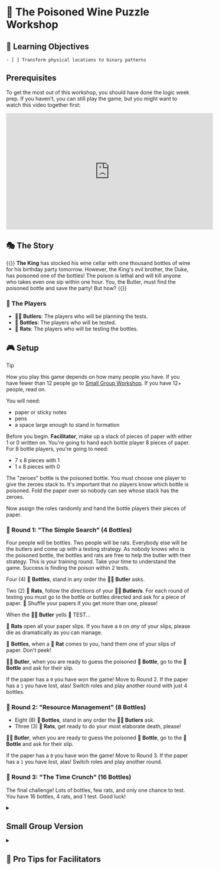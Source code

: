 # 🧪 The Poisoned Wine Puzzle Workshop

## 🎯 Learning Objectives

```objectives
- [ ] Transform physical locations to binary patterns
```

## Prerequisites

To get the most out of this workshop, you should have done the logic week prep. If you haven't, you can still play the game, but you might want to watch this video together first:

<iframe width="560" height="315" src="https://www.youtube.com/embed/N3qmN6pYhi0?si=c4pdiu8JwCHJtGfa" title="YouTube video player" frameborder="0" allow="accelerometer; autoplay; clipboard-write; encrypted-media; gyroscope; picture-in-picture; web-share" referrerpolicy="strict-origin-when-cross-origin" allowfullscreen></iframe>

## 🎭 The Story

{{<note title="A long awaited party" type="activity">}}
**The King** has stocked his wine cellar with one thousand bottles of wine for his birthday party tomorrow. However, the King's evil brother, the Duke, has poisoned one of the bottles! The poison is lethal and will kill anyone who takes even one sip within one hour. You, the Butler, must find the poisoned bottle and save the party! But how?
{{</note>}}

### 🎩 The Players

- 🤵🏻 **Butlers**: The players who will be planning the tests.
- 🍾 **Bottles**: The players who will be tested.
- 🐀 **Rats**: The players who will be testing the bottles.

## 🎮 Setup

> [!TIP]
> How you play this game depends on how many people you have. If you have fewer than 12 people go to [Small Group Workshop](#small-group-version). If you have 12+ people, read on.

You will need:

- paper or sticky notes
- pens
- a space large enough to stand in formation

Before you begin. **Facilitator**, make up a stack of pieces of paper with either 1 or 0 written on. You're going to hand each bottle player 8 pieces of paper. For 8 bottle players, you're going to need:

- 7 x 8 pieces with 1
- 1 x 8 pieces with 0

The "zeroes" bottle is the poisoned bottle. You must choose one player to give the zeroes stack to. It's important that no players know which bottle is poisoned. Fold the paper over so nobody can see whose stack has the zeroes.

Now assign the roles randomly and hand the bottle players their pieces of paper.

### 🌱 Round 1: "The Simple Search" (4 Bottles)

Four people will be bottles. Two people will be rats. Everybody else will be the butlers and come up with a testing strategy. As nobody knows who is the poisoned bottle, the bottles and rats are free to help the butler with their strategy. This is your training round. Take your time to understand the game. Success is finding the poison within 2 tests.

Four (4) 🍾 **Bottles**, stand in any order the **🤵🏻 Butler** asks.

Two (2) 🐀 **Rats**, follow the directions of your **🤵🏻 Butler/s**. For each round of testing you must go to the bottle or bottles directed and ask for a piece of paper. 🔀 Shuffle your papers if you get more than one, please!

When the **🤵🏻 Butler** yells 🧪 TEST...

🐀 **Rats** open all your paper slips. If you have a `0` on _any_ of your slips, please die as dramatically as you can manage.

🍾 **Bottles**, when a 🐀 **Rat** comes to you, hand them one of your slips of paper. Don't peek!

**🤵🏻 Butler**, when you are ready to guess the poisoned 🍾 **Bottle**, go to the 🍾 **Bottle** and ask for their slip.

If the paper has a `0` you have won the game! Move to Round 2.
If the paper has a `1` you have lost, alas! Switch roles and play another round with just 4 bottles.

### 🌿 Round 2: "Resource Management" (8 Bottles)

- Eight (8) **🍾 Bottles**, stand in any order the **🤵🏻 Butlers** ask.
- Three (3) **🐀 Rats**, get ready to do your most elaborate death, please!

**🤵🏻 Butler**, when you are ready to guess the poisoned 🍾 **Bottle**, go to the 🍾 **Bottle** and ask for their slip.

If the paper has a `0` you have won the game! Move to Round 3.
If the paper has a `1` you have lost, alas! Switch roles and play another round.

### 🌳 Round 3: "The Time Crunch" (16 Bottles)

The final challenge! Lots of bottles, few rats, and only one chance to test. You have 16 bottles, 4 rats, and 1 test. Good luck!

<details>
<summary>

## Small Group Version

</summary>

If you have fewer than 12 people, you can still play this game! Nobody will play bottles; everyone will play rats and butlers. Lay the stacks of papers out in a grid. You might want to number the stacks to make it easier to track.

Rats will come up and take a piece of paper from the grid. Just as in the original game, when the butler yells TEST, the rats will open their papers. If they have a `0` they die. If they have a `1` they live. The butler must guess which stack paper has the `0` on it.

</details>

<details>
<summary>

## 🌟 Pro Tips for Facilitators

</summary>

1. Physical movement helps learning! Encourage people to be ham it up and act out their roles.
2. Use clear commands:

   ```
   "Bottles being tested by Rat 1..."
   "RAISE HANDS!"
   "Lock it in!"
   ```

3. Between rounds, ask:
   - What worked?
   - What was tricky?
   - What patterns did you spot?
4. Success Looks Like...

- Teams getting faster each round
- "Aha!" moments when binary patterns click
- Excited discussion about testing strategies
- Clear explanations of why solutions work

</details>
